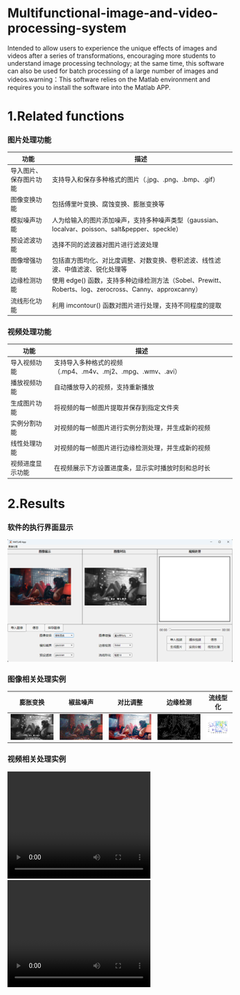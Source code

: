 # Multifunctional-image-and-video-processing-system
Intended to allow users to experience the unique effects of images and videos after a series of transformations, encouraging more students to understand image processing technology; at the same time, this software can also be used for batch processing of a large number of images and videos.warning：This software relies on the Matlab environment and requires you to install the software into the Matlab APP.

# 1.Related functions
  ### 图片处理功能
| 功能 | 描述 |
|------|------|
| 导入图片、保存图片功能 | 支持导入和保存多种格式的图片（.jpg、.png、.bmp、.gif） |
| 图像变换功能 | 包括傅里叶变换、腐蚀变换、膨胀变换等 |
| 模拟噪声功能 | 人为给输入的图片添加噪声，支持多种噪声类型（gaussian、localvar、poisson、salt&pepper、speckle） |
| 预设滤波功能 | 选择不同的滤波器对图片进行滤波处理 |
| 图像增强功能 | 包括直方图均化、对比度调整、对数变换、卷积滤波、线性滤波、中值滤波、锐化处理等 |
| 边缘检测功能 | 使用 edge() 函数，支持多种边缘检测方法（Sobel、Prewitt、Roberts、log、zerocross、Canny、approxcanny） |
| 流线形化功能 | 利用 imcontour() 函数对图片进行处理，支持不同程度的提取 |

  ### 视频处理功能
| 功能 | 描述 |
|------|------|
| 导入视频功能 | 支持导入多种格式的视频（.mp4、.m4v、.mj2、.mpg、.wmv、.avi） |
| 播放视频功能 | 自动播放导入的视频，支持重新播放 |
| 生成图片功能 | 将视频的每一帧图片提取并保存到指定文件夹 |
| 实例分割功能 | 对视频的每一帧图片进行实例分割处理，并生成新的视频 |
| 线性处理功能 | 对视频的每一帧图片进行边缘检测处理，并生成新的视频 |
| 视频进度显示功能 | 在视频展示下方设置进度条，显示实时播放时刻和总时长 |

# 2.Results
### 软件的执行界面显示
![主界面](asserts/img_0.png)

### 图像相关处理实例
|膨胀变换|椒盐噪声|对比调整|边缘检测|流线型化|
|----|----|----|----|----|
|![膨胀变换](asserts/img_1.png)|![椒盐噪声](asserts/img_2.png)|![对比调整](asserts/img_3.png)|![边缘检测](asserts/img_4.png)|![流线型化](asserts/img_5.png)|

### 视频相关处理实例
<video width="320" height="240" controls>
  <source src="asserts/video_0.AVI" type="video/avi">
  Your browser does not support the video tag.
</video>

<video width="320" height="240" controls>
  <source src="asserts/video_1.AVI" type="video/avi">
  Your browser does not support the video tag.
</video>
